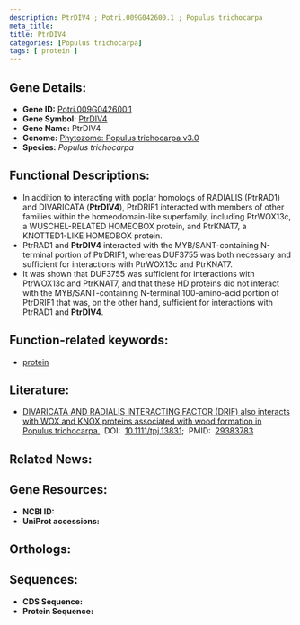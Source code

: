 ```yaml
---
description: PtrDIV4 ; Potri.009G042600.1 ; Populus trichocarpa
meta_title:
title: PtrDIV4
categories: [Populus trichocarpa]
tags: [ protein ]
---
```


## Gene Details:
- **Gene ID:** [Potri.009G042600.1]()
- **Gene Symbol:** <u>PtrDIV4</u>
- **Gene Name:** PtrDIV4
- **Genome:** [Phytozome: Populus trichocarpa v3.0]()
- **Species:** *Populus trichocarpa*

## Functional Descriptions:
   - In addition to interacting with poplar homologs of RADIALIS (PtrRAD1) and DIVARICATA (**PtrDIV4**), PtrDRIF1 interacted with members of other families within the homeodomain-like superfamily, including PtrWOX13c, a WUSCHEL-RELATED HOMEOBOX protein, and PtrKNAT7, a KNOTTED1-LIKE HOMEOBOX protein.
   - PtrRAD1 and **PtrDIV4** interacted with the MYB/SANT-containing N-terminal portion of PtrDRIF1, whereas DUF3755 was both necessary and sufficient for interactions with PtrWOX13c and PtrKNAT7.
   - It was shown that DUF3755 was sufficient for interactions with PtrWOX13c and PtrKNAT7, and that these HD proteins did not interact with the MYB/SANT-containing N-terminal 100-amino-acid portion of PtrDRIF1 that was, on the other hand, sufficient for interactions with PtrRAD1 and **PtrDIV4**.

## Function-related keywords:
   - [protein](/tags/protein/)

## Literature:
   - [DIVARICATA AND RADIALIS INTERACTING FACTOR (DRIF) also interacts with WOX and KNOX proteins associated with wood formation in Populus trichocarpa.](https://doi.org/10.1111/tpj.13831)&nbsp;&nbsp;DOI:&nbsp;&nbsp;[10.1111/tpj.13831](https://doi.org/10.1111/tpj.13831);&nbsp;&nbsp;PMID:&nbsp;&nbsp;[29383783](https://pubmed.ncbi.nlm.nih.gov/29383783/)

## Related News:

## Gene Resources:
- **NCBI ID:**  [](https://www.ncbi.nlm.nih.gov/gene/?term=)
- **UniProt accessions:**  [](https://www.uniprot.org/uniprotkb//entry)

## Orthologs:

## Sequences:
- **CDS Sequence:**
- **Protein Sequence:**
